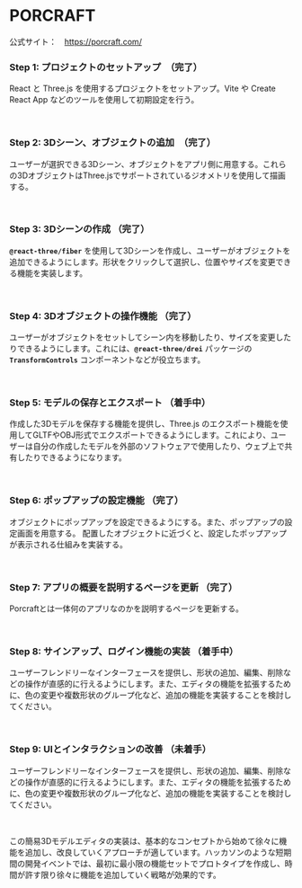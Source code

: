 # PORCRAFT

公式サイト：　https://porcraft.com/



### **Step 1: プロジェクトのセットアップ**　（完了）

React と Three.js を使用するプロジェクトをセットアップ。Vite や Create React App などのツールを使用して初期設定を行う。

<br />

### **Step 2: 3Dシーン、オブジェクトの追加**　（完了）

ユーザーが選択できる3Dシーン、オブジェクトをアプリ側に用意する。これらの3DオブジェクトはThree.jsでサポートされているジオメトリを使用して描画する。

<br />

### **Step 3: 3Dシーンの作成** （完了）

**`@react-three/fiber`** を使用して3Dシーンを作成し、ユーザーがオブジェクトを追加できるようにします。形状をクリックして選択し、位置やサイズを変更できる機能を実装します。

<br />

### **Step 4: 3Dオブジェクトの操作機能** （完了）

ユーザーがオブジェクトをセットしてシーン内を移動したり、サイズを変更したりできるようにします。これには、**`@react-three/drei`** パッケージの **`TransformControls`** コンポーネントなどが役立ちます。

<br />

### **Step 5: モデルの保存とエクスポート** （着手中）

作成した3Dモデルを保存する機能を提供し、Three.js のエクスポート機能を使用してGLTFやOBJ形式でエクスポートできるようにします。これにより、ユーザーは自分の作成したモデルを外部のソフトウェアで使用したり、ウェブ上で共有したりできるようになります。

<br />

### **Step 6: ポップアップの設定機能** （完了）

オブジェクトにポップアップを設定できるようにする。また、ポップアップの設定画面を用意する。
配置したオブジェクトに近づくと、設定したポップアップが表示される仕組みを実装する。

<br />

### **Step 7: アプリの概要を説明するページを更新** （完了）

Porcraftとは一体何のアプリなのかを説明するページを更新する。

<br />

### **Step 8: サインアップ、ログイン機能の実装** （着手中）

ユーザーフレンドリーなインターフェースを提供し、形状の追加、編集、削除などの操作が直感的に行えるようにします。また、エディタの機能を拡張するために、色の変更や複数形状のグループ化など、追加の機能を実装することを検討してください。

<br />

### **Step 9: UIとインタラクションの改善** （未着手）

ユーザーフレンドリーなインターフェースを提供し、形状の追加、編集、削除などの操作が直感的に行えるようにします。また、エディタの機能を拡張するために、色の変更や複数形状のグループ化など、追加の機能を実装することを検討してください。

<br />

この簡易3Dモデルエディタの実装は、基本的なコンセプトから始めて徐々に機能を追加し、改良していくアプローチが適しています。ハッカソンのような短期間の開発イベントでは、最初に最小限の機能セットでプロトタイプを作成し、時間が許す限り徐々に機能を追加していく戦略が効果的です。
